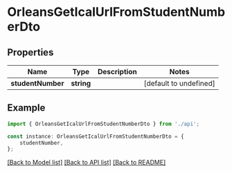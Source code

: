 # OrleansGetIcalUrlFromStudentNumberDto


## Properties

Name | Type | Description | Notes
------------ | ------------- | ------------- | -------------
**studentNumber** | **string** |  | [default to undefined]

## Example

```typescript
import { OrleansGetIcalUrlFromStudentNumberDto } from './api';

const instance: OrleansGetIcalUrlFromStudentNumberDto = {
    studentNumber,
};
```

[[Back to Model list]](../README.md#documentation-for-models) [[Back to API list]](../README.md#documentation-for-api-endpoints) [[Back to README]](../README.md)
